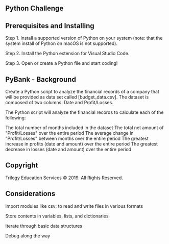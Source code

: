 ## Python Challenge


## Prerequisites and Installing

Step 1. Install a supported version of Python on your system (note: that the system install of Python on macOS is not supported).

Step 2. Install the Python extension for Visual Studio Code.


Step 3. Open or create a Python file and start coding!


## PyBank - Background

Create a Python script to analyze the financial records of a company that will be provided as data set called [budget_data.csv]. The dataset is composed of two columns: Date and Profit/Losses.

The Python script will analyze the financial records to calculate each of the following:

The total number of months included in the dataset
The total net amount of "Profit/Losses" over the entire period
The average change in "Profit/Losses" between months over the entire period
The greatest increase in profits (date and amount) over the entire period
The greatest decrease in losses (date and amount) over the entire period
## Copyright

Trilogy Education Services © 2019. All Rights Reserved.


## Considerations
Import modules like csv; to read and write files in various formats

Store contents in variables, lists, and dictionaries

Iterate through basic data structures

Debug along the way
